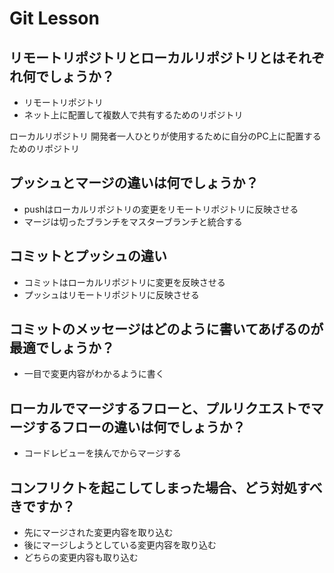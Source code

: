 # Git Lesson

## リモートリポジトリとローカルリポジトリとはそれぞれ何でしょうか？
- リモートリポジトリ
- ネット上に配置して複数人で共有するためのリポジトリ

ローカルリポジトリ
開発者一人ひとりが使用するために自分のPC上に配置するためのリポジトリ


## プッシュとマージの違いは何でしょうか？
- pushはローカルリポジトリの変更をリモートリポジトリに反映させる
- マージは切ったブランチをマスターブランチと統合する

## コミットとプッシュの違い
- コミットはローカルリポジトリに変更を反映させる
- プッシュはリモートリポジトリに反映させる


## コミットのメッセージはどのように書いてあげるのが最適でしょうか？
- 一目で変更内容がわかるように書く


## ローカルでマージするフローと、プルリクエストでマージするフローの違いは何でしょうか？
- コードレビューを挟んでからマージする


## コンフリクトを起こしてしまった場合、どう対処すべきですか？
- 先にマージされた変更内容を取り込む
- 後にマージしようとしている変更内容を取り込む
- どちらの変更内容も取り込む

